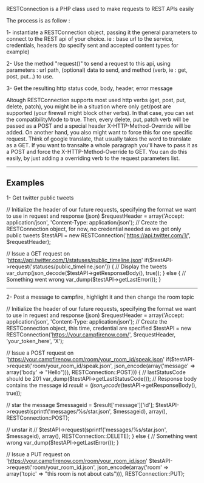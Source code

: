 RESTConnection is a PHP class used to make requests to REST APIs easily

The process is as follow :

1- instantiate a RESTConnection object, passing it the general parameters to connect to the REST api of your choice.
   ie : base url to the service, credentials, headers (to specify sent and accepted content types for example)

2- Use the method "request()" to send a request to this api, using parameters : url path, (optional) data to send,
   and method (verb, ie : get, post, put...) to use.

3- Get the resulting http status code, body, header, error message



Altough RESTConnection supports most used http verbs (get, post, put, delete, patch), you might be in a situation
where only get/post are supported (your firewall might block other verbs).
In that case, you can set the compatibilityMode to true. Then, every delete, put, patch verb will be passed as a
POST and a special header X-HTTP-Method-Override will be added.
On another hand, you also might want to force this for one specific request. Think of google translate, that usually
takes the word to translate as a GET. If you want to transalte a whole paragraph you'll have to pass it as a POST and
force the X-HTTP-Method-Override to GET. You can do this easily, by just adding a overriding verb to the request
parameters list.



-------------------------------------------
Examples
-------------------------------------------

1- Get twitter public tweets

// Initialize the header of our future requests, specifying the format we want to use in request and response (json)
$requestHeader = array('Accept: application/json', 'Content-Type: application/json');
// Create the RESTConnection object, for now, no credential needed as we get only public tweets
$testAPI = new RESTConnection('https://api.twitter.com/1/', $requestHeader);

// Issue a GET request on 'https://api.twitter.com/1/statuses/public_timeline.json'
if($testAPI->request('statuses/public_timeline.json'))
{
  // Display the tweets
  var_dump(json_decode($testAPI->getResponseBody(), true));
}
else
{
  // Something went wrong
  var_dump($testAPI->getLastError());
}

-------------------------------------------

2- Post a message to campfire, highlight it and then change the room topic

// Initialize the header of our future requests, specifying the format we want to use in request and response (json)
$requestHeader = array('Accept: application/json', 'Content-Type: application/json');
// Create the RESTConnection object, this time, credential are specified
$testAPI = new RESTConnection('https://your.campfirenow.com/', $requestHeader, 'your_token_here', 'X');

// Issue a POST request on 'https://your.campfirenow.com/room/your_room_id/speak.json'
if($testAPI->request('room/your_room_id/speak.json', json_encode(array('message' => array('body' => "Hello"))), RESTConnection::POST)))
{
  // lastStatusCode should be 201
  var_dump($testAPI->getLastStatusCode());
  // Response body contains the message id
  $result = (json_decode($testAPI->getResponseBody(), true));

  // star the message
  $messageid = $result['message']['id'];
  $testAPI->request(sprintf('messages/%s/star.json', $messageid), array(), RESTConnection::POST);

  // unstar it
  // $testAPI->request(sprintf('messages/%s/star.json', $messageid), array(), RESTConnection::DELETE);
}
else
{
  // Something went wrong
  var_dump($testAPI->getLastError());
}

// Issue a PUT request on 'https://your.campfirenow.com/room/your_room_id.json'
$testAPI->request('room/your_room_id.json', json_encode(array('room' => array('topic' => "this room is not about cats"))), RESTConnection::PUT);


